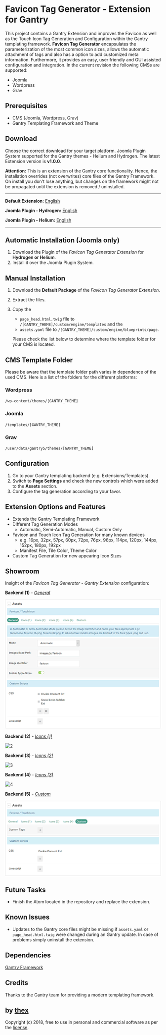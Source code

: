 # Favicon Tag Generator - Extension for Gantry
This project contains a Gantry Extension and improves the Favicon as well as the Touch Icon Tag Generation and Configuration within the Gantry templating framework. **Favicon Tag Generator** encapsulates the parameterization of the most common icon sizes, allows the automatic attachment of tags and also has a option to add customized meta information. Furthermore, it provides an easy, user friendly and GUI assisted configuration and integration. In the current revision the following CMSs are supported:
* Joomla
* Wordpress
* Grav

## Prerequisites
* CMS (Joomla, Wordpress, Grav)
* Gantry Templating Framework and Theme

## Download
Choose the correct download for your target platform. Joomla Plugin System supported for the Gantry themes - Helium and Hydrogen. The latest Extension version is **v1.0.0**.

**Attention:** This is an extension of the Gantry core functionality. Hence, the installation overrides (not overwrites) core files of the Gantry Framework. On install you don't lose anything, but changes on the framework might not be propagated until the extension is removed / uninstalled.
___
**Default Extension:**
[English](https://github.com/thexmanxyz/Favicon-Tag-Generator-Gantry/releases/download/v1.0.0/ccn.extension.only.EN.v1.0.0.zip)

**Joomla Plugin - Hydrogen:**
[English](https://github.com/thexmanxyz/Favicon-Tag-Generator-Gantry/releases/download/v1.0.0/ccn.j3.hydrogen.EN.v1.0.0.zip)

**Joomla Plugin - Helium:**
[English](https://github.com/thexmanxyz/Favicon-Tag-Generator-Gantry/releases/download/v1.0.0/ccn.j3.helium.EN.v1.0.0.zip)
___

## Automatic Installation (Joomla only)
1. Download the Plugin of the *Favicon Tag Generator Extension* for **Hydrogen or Helium**.
2. Install it over the Joomla Plugin System.

## Manual Installation
1. Download the **Default Package** of the *Favicon Tag Generator Extension*.
2. Extract the files.
3. Copy the 
   * `page_head.html.twig` file to `/[GANTRY_THEME]/custom/engine/templates` and the 
   * `assets.yaml` file to `/[GANTRY_THEME]/custom/engine/blueprints/page`.
   
   Please check the list below to determine where the template folder for your CMS is located.

## CMS Template Folder
Please be aware that the template folder path varies in dependence of the used CMS. Here is a list of the folders for the different platforms:

### Wordpress
`/wp-content/themes/[GANTRY_THEME]`

### Joomla
`/templates/[GANTRY_THEME]`

### Grav
`/user/data/gantry5/themes/[GANTRY_THEME]`

## Configuration
1. Go to your Gantry templating backend (e.g. Extensions/Templates).
2. Switch to **Page Settings** and check the new controls which were added to the **Assets** section.
3. Configure the tag generation according to your favor.

## Extension Options and Features
* Extends the Gantry Templating Framework
* Different Tag Generation Modes
  * Automatic, Semi-Automatic, Manual, Custom Only
* Favicon and Touch Icon Tag Generation for many known devices
  * e.g. 16px, 32px, 57px, 60px, 72px, 76px, 96px, 114px, 120px, 144px, 152px, 180px, 192px
  * Manifest File, Tile Color, Theme Color
 * Custom Tag Generation for new appearing Icon Sizes

## Showroom
Insight of the *Favicon Tag Generator - Gantry Extension* configuration:

**Backend (1)** - *[General](/screenshots/backend_general.png)*

![1](/screenshots/backend_general.png)

**Backend (2)** - *[Icons (1)](/screenshots/backend_icons1.png)*

![2](/screenshots/backend_icons1.png)

**Backend (3)** - *[Icons (2)](/screenshots/backend_icons2.png)*

![3](/screenshots/backend_icons2.png)

**Backend (4)** - *[Icons (3)](/screenshots/backend_icons3.png)*

![4](/screenshots/backend_icons3.png)

**Backend (5)** - *[Custom](/screenshots/backend_custom.png)*

![5](/screenshots/backend_custom.png)


## Future Tasks
* Finish the Atom located in the repository and replace the extension.

## Known Issues
* Updates to the Gantry core files might be missing if `assets.yaml` or `page_head.html.twig` were changed during an Gantry update. In case of problems simply uninstall the extension.

## Dependencies
[Gantry Framework](http://gantry.org/)

## Credits
Thanks to the Gantry team for providing a modern templating framework.

## by [thex](https://github.com/thexmanxyz)
Copyright (c) 2018, free to use in personal and commercial software as per the [license](/LICENSE.md).
